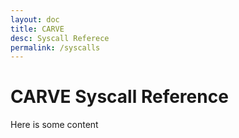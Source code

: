 ```yaml
---
layout: doc
title: CARVE
desc: Syscall Referece
permalink: /syscalls
---
```


# CARVE Syscall Reference

Here is some content
